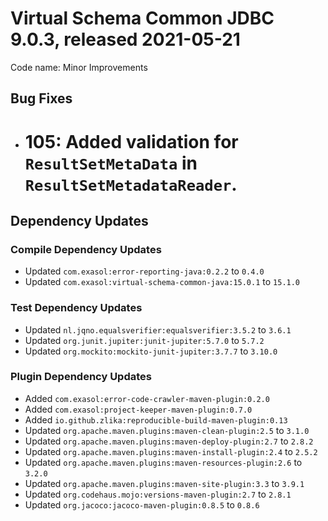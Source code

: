 # Virtual Schema Common JDBC 9.0.3, released 2021-05-21

Code name: Minor Improvements

## Bug Fixes

* # 105: Added validation for `ResultSetMetaData` in `ResultSetMetadataReader`.

## Dependency Updates

### Compile Dependency Updates

* Updated `com.exasol:error-reporting-java:0.2.2` to `0.4.0`
* Updated `com.exasol:virtual-schema-common-java:15.0.1` to `15.1.0`

### Test Dependency Updates

* Updated `nl.jqno.equalsverifier:equalsverifier:3.5.2` to `3.6.1`
* Updated `org.junit.jupiter:junit-jupiter:5.7.0` to `5.7.2`
* Updated `org.mockito:mockito-junit-jupiter:3.7.7` to `3.10.0`

### Plugin Dependency Updates

* Added `com.exasol:error-code-crawler-maven-plugin:0.2.0`
* Added `com.exasol:project-keeper-maven-plugin:0.7.0`
* Added `io.github.zlika:reproducible-build-maven-plugin:0.13`
* Updated `org.apache.maven.plugins:maven-clean-plugin:2.5` to `3.1.0`
* Updated `org.apache.maven.plugins:maven-deploy-plugin:2.7` to `2.8.2`
* Updated `org.apache.maven.plugins:maven-install-plugin:2.4` to `2.5.2`
* Updated `org.apache.maven.plugins:maven-resources-plugin:2.6` to `3.2.0`
* Updated `org.apache.maven.plugins:maven-site-plugin:3.3` to `3.9.1`
* Updated `org.codehaus.mojo:versions-maven-plugin:2.7` to `2.8.1`
* Updated `org.jacoco:jacoco-maven-plugin:0.8.5` to `0.8.6`
